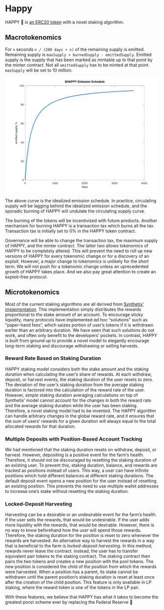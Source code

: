 # Happy

HAPPY 🐸 is [an ERC20 token](https://eips.ethereum.org/EIPS/eip-20) with a novel staking algorithm.

## Macrotokenomics

For `n` seconds `n / (200 days + n)` of the remaining supply is emitted. Remaining
supply is `maxSupply + burnedSupply - emittedSupply`. Emitted supply is the supply
that has been marked as mintable up to that point by the minter contract. Not all
`emittedSupply` has to be minted at that point. `maxSupply` will be set to 10 million.

![Emission Schedule](images/happy-emission.png "Ideal emission schedule")

The above curve is the idealized emission schedule. In practice, circulating supply
will be lagging behind the idealized emission schedule, and the sporadic burning of
HAPPY will undulate the circulating supply curve.

The burning of the tokens will be incentivized with future products. Another mechanism
for burning HAPPY is a transaction tax which burns all the tax. Transaction tax is
initially set to 0% in the HAPPY token contract.

Governance will be able to change the transaction tax, the maximum supply of HAPPY,
and the minter contract. The latter two allows tokenomics of HAPPY to be completely
altered. This will prevent the need to roll up new versions of HAPPY for every
tokenomic change or for a discovery of an exploit. However, a major change to
tokenomics is unlikely for the short term. We will not push for a tokenomic change
unless an uprecedented growth of HAPPY takes place. And we also pay great attention to
create an exploit-free protocol.

## Microtokenomics

Most of the current staking algorithms are all derived from [Synthetix’ implementation](https://github.com/Synthetixio/synthetix/blob/v2.54.0/contracts/StakingRewards.sol).
This implementation simply distributes the rewards proportional to the stake amount of
an account. To encourage sticky liquidity, many protocols have implemented *ad hoc*
“solutions” such as “paper-hand fees”, which seizes portion of user’s tokens if it is
withdrawn earlier than an arbitrary duration. We have seen that such solutions do not
work, and often only benefit to the developers’ pockets. In contrast, HAPPY is built
from ground up to provide a novel model to elegantly encourage long-term staking and
discourage withdrawing or selling harvests.

### Reward Rate Based on Staking Duration

HAPPY staking model considers both the stake amount and the *staking duration* when
calculating the user’s share of rewards. At each withdraw, deposit, or harvest events,
the staking duration of the user resets to zero. The deviation of the user’s staking
duration from the average staking duration is factored into the calculation of the
reward rate of the user. However, simple staking duration averaging calculations on
top of Synthetix’ model cannot account for the changes in both the reward rate and
the average staking duration while the user has been staking. Therefore, a novel
staking model had to be invented. The HAPPY algorithm can handle arbitrary changes
in the global reward rate, and it ensures that the sum of users’ rewards for a given
duration will always equal to the total allocated rewards for that duration.

### Multiple Deposits with Position-Based Account Tracking

We had mentioned that the staking duration resets on withdraw, deposit, or harvest.
However, depositing is a positive event for the farm’s health. Therefore, it should
not be discouraged by resetting the staking duration of an existing user. To prevent
this, staking duration, balance, and rewards are tracked as positions instead of
users. This way, a user can have infinite positions which hold different balances at
different staking durations. The default deposit event opens a new position for the
user instead of resetting an existing position. This prevents the need to use multiple
wallet addresses to increase one’s stake without resetting the staking duration.

### Locked-Deposit Harvesting

Harvesting can be a desirable or an undesirable event for the farm’s health. If the
user sells the rewards, that would be undesirable. If the user adds more liquidity
with the rewards, that would be desirable. However, there is no way to know beforehand
how the user will spend those rewards. Therefore, the staking duration for the
position is reset to zero whenever the rewards are harvested. An alternative way
to harvest the rewards in a way that is beneficial to the farm is *locked-deposit harvesting*.
In this method, rewards never leave the contract. Instead, the user has
to transfer equivalent pair tokens to the staking contract. The staking contract then
pairs the two tokens and creates a new position with the pool tokens. The new position
is considered the child of the position from which the rewards were harvested. When
a position has a parent, its stake cannot be withdrawn until the parent position’s
staking duration is reset at least once after the creation of the child position. This
feature is only available in LP staking, where the reward token is one of the tokens
in the LP pair.

With these features, we believe that HAPPY has what it takes to become the greatest
ponzi scheme ever by replacing the Federal Reserve 🤡
